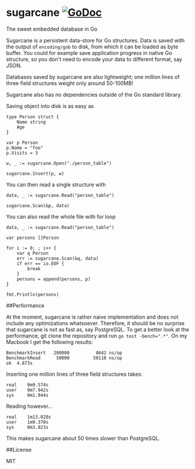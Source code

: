 sugarcane [![GoDoc](https://godoc.org/github.com/9uuso/sugarcane?status.svg)](https://godoc.org/github.com/9uuso/sugarcane)
=========

The sweet embedded database in Go

Sugarcane is a persistent data-store for Go structures. Data is saved with the output of `encoding/gob` to disk, from which it can be loaded as byte buffer. You could for example save application progress in native Go structure, so you don't need to encode your data to different format, say JSON.

Databases saved by sugarcane are also lightweight; one million lines of three field structures weight only around 50-100MB!

Sugarcane also has no dependencies outside of the Go standard library.

Saving object into disk is as easy as

	type Person struct {
		Name string
		Age
	}

	var p Person
	p.Name = "foo"
	p.Visits = 3

	w, _ := sugarcane.Open("./person_table")

	sugarcane.Insert(p, w)

You can then read a single structure with

	data, _ := sugarcane.Read("person_table")

	sugarcane.Scan(&p, data)

You can also read the whole file with for loop

	data, _ := sugarcane.Read("person_table")

	var persons []Person

	for i := 0; ; i++ {
		var q Person
		err := sugarcane.Scan(&q, data)
		if err == io.EOF {
			break
		}
		persons = append(persons, p)
	}

	fmt.Println(persons)

##Performance

At the moment, sugarcane is rather naive implementation and does not include any optimizations whatsoever. Therefore, it should be no surprise that sugarcane is not as fast as, say PostgreSQL. To get a better look at the performance, git clone the repository and run `go test -bench=".*"`. On my Macbook I get the following results:

	BenchmarkInsert	  200000	      8642 ns/op
	BenchmarkRead	   50000	     50118 ns/op
	ok	4.873s

Inserting one million lines of three field structures takes:

	real	0m9.574s
	user	0m7.942s
	sys		0m1.944s

Reading however...

	real	1m13.020s
	user	1m9.370s
	sys		0m3.823s

This makes sugarcane about 50 times slower than PostgreSQL.

##License

MIT
